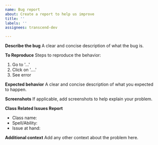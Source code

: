 ```yaml
---
name: Bug report
about: Create a report to help us improve
title: ''
labels: ''
assignees: transcend-dev

---
```


**Describe the bug**
A clear and concise description of what the bug is.

**To Reproduce**
Steps to reproduce the behavior:
1. Go to '...'
2. Click on '....'
3. See error

**Expected behavior**
A clear and concise description of what you expected to happen.

**Screenshots**
If applicable, add screenshots to help explain your problem.

**Class Related Issues Report**
 - Class name:
 - Spell/Ability:
 - Issue at hand: 

**Additional context**
Add any other context about the problem here.
